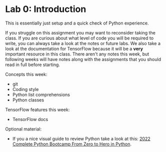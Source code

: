 # Lab 0: Introduction
This is essentially just setup and a quick check of Python experience. 

If you struggle on this assignment you may want to reconsider taking the class. If you are curious about what level of code you will be required to write, you can always take a look at the notes or future labs. We also take a look at the documentation for TensorFlow because it will be a **very** important resource in this class. There aren't any notes this week, but following weeks will have notes along with the assignments that you should read in full before starting.

Concepts this week:
 - git
 - Coding style
 - Python list comprehensions
 - Python classes

TensorFlow features this week:
 - TensorFlow docs

Optional material:
 - If you a nice visual guide to review Python take a look at this: [2022 Complete Python Bootcamp From Zero to Hero in Python](https://rb.gy/umyram).
